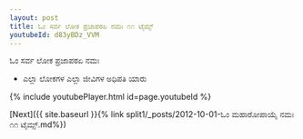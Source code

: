 ```yaml
---
layout: post
title: ಓಂ ಸರ್ವ ಲೋಕ ಪ್ರಜಾಪಠಏ ನಮಃ ೧೧ ಟೈಮ್ಸ್
youtubeId: d83yBDz_VVM
---
```

 
 
 ಓಂ ಸರ್ವ ಲೋಕ ಪ್ರಜಾಪಠಏ ನಮಃ  
 
 -  ಎಲ್ಲಾ ಲೋಕಗಳ ಎಲ್ಲಾ ಜೀವಿಗಳ ಅಧಿಪತಿ ಯಾರು 
 
  
 
  
 
 
 
 
 
 


{% include youtubePlayer.html id=page.youtubeId %}
 
[Next]({{ site.baseurl }}{% link  split1/_posts/2012-10-01-ಓಂ ಮಹಾರೋಪಾಯೈ ನಮಃ ೧೧ ಟೈಮ್ಸ್.md%})
 
